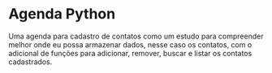 # Agenda Python
Uma agenda para cadastro de contatos como um estudo para compreender melhor onde eu possa armazenar dados, nesse caso os contatos, com o adicional de funções para adicionar, remover, buscar e listar os contatos cadastrados.
